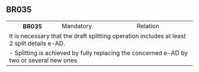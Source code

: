## BR035
<table>
 <tr>
  <th>
   BR035
  </th>
  <td>
   Mandatory
  </td>
  <td>
   Relation
  </td>
 </tr>
 <tr>
  <td colspan="3">
   It is necessary that the draft splitting operation includes at least 2 split details e-AD.
  </td>
 </tr>
 <tr>
  <td colspan="3">
   - Splitting is achieved by fully replacing the concerned e-AD by two or several new ones
  </td>
 </tr>
</table>
